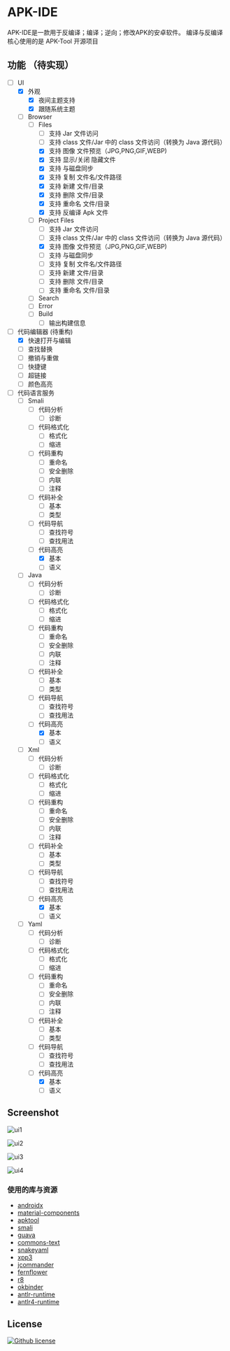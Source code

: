 # APK-IDE

APK-IDE是一款用于反编译；编译；逆向；修改APK的安卓软件。
编译与反编译核心使用的是 APK-Tool 开源项目

## 功能 （待实现）

- [ ] UI
  - [x] 外观
    - [x] 夜间主题支持
    - [x] 跟随系统主题
  - [ ] Browser
    - [ ] Files
      - [ ] 支持 Jar 文件访问
      - [ ] 支持 class 文件/Jar 中的 class 文件访问（转换为 Java 源代码）
      - [x] 支持 图像 文件预览（JPG,PNG,GIF,WEBP)
      - [x] 支持 显示/关闭 隐藏文件
      - [x] 支持 与磁盘同步
      - [x] 支持 复制 文件名/文件路径
      - [x] 支持 新建 文件/目录
      - [x] 支持 删除 文件/目录
      - [x] 支持 重命名 文件/目录
      - [x] 支持 反编译 Apk 文件
    - [ ] Project Files
      - [ ] 支持 Jar 文件访问
      - [ ] 支持 class 文件/Jar 中的 class 文件访问（转换为 Java 源代码）
      - [x] 支持 图像 文件预览（JPG,PNG,GIF,WEBP)
      - [ ] 支持 与磁盘同步
      - [ ] 支持 复制 文件名/文件路径
      - [ ] 支持 新建 文件/目录
      - [ ] 支持 删除 文件/目录
      - [ ] 支持 重命名 文件/目录
    - [ ] Search
    - [ ] Error
    - [ ] Build
      - [ ] 输出构建信息
- [ ] 代码编辑器 (待重构)
  - [x] 快速打开与编辑  
  - [ ] 查找替换
  - [ ] 撤销与重做
  - [ ] 快捷键
  - [ ] 超链接
  - [ ] 颜色高亮
- [ ] 代码语言服务
  - [ ] Smali
    - [ ] 代码分析
      - [ ] 诊断
    - [ ] 代码格式化
      - [ ] 格式化
      - [ ] 缩进
    - [ ] 代码重构
      - [ ] 重命名
      - [ ] 安全删除
      - [ ] 内联
      - [ ] 注释
    - [ ] 代码补全
      - [ ] 基本
      - [ ] 类型
    - [ ] 代码导航
      - [ ] 查找符号
      - [ ] 查找用法
    - [ ] 代码高亮
      - [x] 基本
      - [ ] 语义
  - [ ] Java
    - [ ] 代码分析
      - [ ] 诊断
    - [ ] 代码格式化
      - [ ] 格式化
      - [ ] 缩进
    - [ ] 代码重构
      - [ ] 重命名
      - [ ] 安全删除
      - [ ] 内联
      - [ ] 注释
    - [ ] 代码补全
      - [ ] 基本
      - [ ] 类型
    - [ ] 代码导航
      - [ ] 查找符号
      - [ ] 查找用法
    - [ ] 代码高亮
      - [x] 基本
      - [ ] 语义
  - [ ] Xml
    - [ ] 代码分析
      - [ ] 诊断
    - [ ] 代码格式化
      - [ ] 格式化
      - [ ] 缩进
    - [ ] 代码重构
      - [ ] 重命名
      - [ ] 安全删除
      - [ ] 内联
      - [ ] 注释
    - [ ] 代码补全
      - [ ] 基本
      - [ ] 类型
    - [ ] 代码导航
      - [ ] 查找符号
      - [ ] 查找用法
    - [ ] 代码高亮
      - [x] 基本
      - [ ] 语义
  - [ ] Yaml
    - [ ] 代码分析
      - [ ] 诊断
    - [ ] 代码格式化
      - [ ] 格式化
      - [ ] 缩进
    - [ ] 代码重构
      - [ ] 重命名
      - [ ] 安全删除
      - [ ] 内联
      - [ ] 注释
    - [ ] 代码补全
      - [ ] 基本
      - [ ] 类型
    - [ ] 代码导航
      - [ ] 查找符号
      - [ ] 查找用法
    - [ ] 代码高亮
      - [x] 基本
      - [ ] 语义

## Screenshot

![ui1](/images/1.png)

![ui2](/images/2.png)

![ui3](/images/3.png)

![ui4](/images/4.png)

### 使用的库与资源

* [androidx](https://github.com/androidx/androidx)
* [material-components](https://github.com/material-components/material-components-android)
* [apktool](https://github.com/iBotPeaches/Apktool)
* [smali](https://github.com/google/smali)
* [guava](https://github.com/google/guava)
* [commons-text](https://commons.apache.org/proper/commons-text)
* [snakeyaml](https://bitbucket.org/snakeyaml/snakeyaml)
* [xpp3](https://github.com/codelibs/xpp3)
* [jcommander](http://jcommander.org/)
* [fernflower](https://github.com/fesh0r/fernflower)
* [r8](https://r8.googlesource.com/r8)
* [okbinder](https://github.com/7hens/okbinder)
* [antlr-runtime](https://github.com/antlr/antlr3)
* [antlr4-runtime](https://github.com/antlr/antlr4)

## License

[![Github license](https://img.shields.io/github/license/weg2020/apkide)](https://github.com/weg2020/apkide/blob/main/LICENSE)


